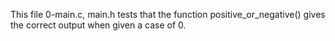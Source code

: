 This file 0-main.c, main.h tests that the function positive_or_negative() gives the correct output when given a case of 0.
